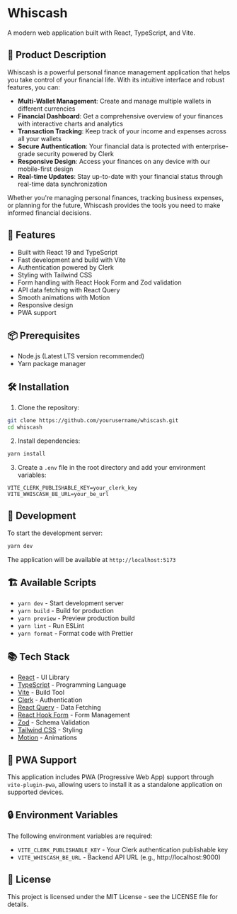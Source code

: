 # Whiscash

A modern web application built with React, TypeScript, and Vite.

## 📝 Product Description

Whiscash is a powerful personal finance management application that helps you take control of your financial life. With its intuitive interface and robust features, you can:

- **Multi-Wallet Management**: Create and manage multiple wallets in different currencies
- **Financial Dashboard**: Get a comprehensive overview of your finances with interactive charts and analytics
- **Transaction Tracking**: Keep track of your income and expenses across all your wallets
- **Secure Authentication**: Your financial data is protected with enterprise-grade security powered by Clerk
- **Responsive Design**: Access your finances on any device with our mobile-first design
- **Real-time Updates**: Stay up-to-date with your financial status through real-time data synchronization

Whether you're managing personal finances, tracking business expenses, or planning for the future, Whiscash provides the tools you need to make informed financial decisions.

## 🚀 Features

- Built with React 19 and TypeScript
- Fast development and build with Vite
- Authentication powered by Clerk
- Styling with Tailwind CSS
- Form handling with React Hook Form and Zod validation
- API data fetching with React Query
- Smooth animations with Motion
- Responsive design
- PWA support

## 📦 Prerequisites

- Node.js (Latest LTS version recommended)
- Yarn package manager

## 🛠️ Installation

1. Clone the repository:

```bash
git clone https://github.com/yourusername/whiscash.git
cd whiscash
```

2. Install dependencies:

```bash
yarn install
```

3. Create a `.env` file in the root directory and add your environment variables:

```env
VITE_CLERK_PUBLISHABLE_KEY=your_clerk_key
VITE_WHISCASH_BE_URL=your_be_url
```

## 🔧 Development

To start the development server:

```bash
yarn dev
```

The application will be available at `http://localhost:5173`

## 🏗️ Available Scripts

- `yarn dev` - Start development server
- `yarn build` - Build for production
- `yarn preview` - Preview production build
- `yarn lint` - Run ESLint
- `yarn format` - Format code with Prettier

## 📚 Tech Stack

- [React](https://react.dev/) - UI Library
- [TypeScript](https://www.typescriptlang.org/) - Programming Language
- [Vite](https://vitejs.dev/) - Build Tool
- [Clerk](https://clerk.com/) - Authentication
- [React Query](https://tanstack.com/query/latest) - Data Fetching
- [React Hook Form](https://react-hook-form.com/) - Form Management
- [Zod](https://zod.dev/) - Schema Validation
- [Tailwind CSS](https://tailwindcss.com/) - Styling
- [Motion](https://motion.dev/) - Animations

## 📱 PWA Support

This application includes PWA (Progressive Web App) support through `vite-plugin-pwa`, allowing users to install it as a standalone application on supported devices.

## 🔒 Environment Variables

The following environment variables are required:

- `VITE_CLERK_PUBLISHABLE_KEY` - Your Clerk authentication publishable key
- `VITE_WHISCASH_BE_URL` - Backend API URL (e.g., http://localhost:9000)

## 📄 License

This project is licensed under the MIT License - see the LICENSE file for details.
